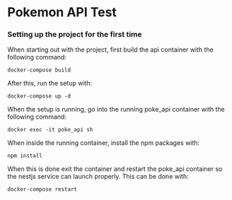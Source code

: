 # Pokemon API Test

### Setting up the project for the first time

When starting out with the project, first build the api container with the following command:

```
docker-compose build
```

After this, run the setup with:

```
docker-compose up -d
```

When the setup is running, go into the running poke_api container with the following command:

```
docker exec -it poke_api sh
```

When inside the running container, install the npm packages with:

```
npm install
```

When this is done exit the container and restart the poke_api container so the nestjs service can launch properly.
This can be done with:

```
docker-compose restart
```
